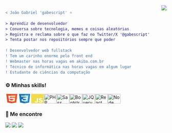 <img align="right" height="200" style="margin-left: 25px" src="https://i.imgur.com/Tznn1IZ.gif"/>

```diff
< João Gabriel 'gabescript' ⭐

> Aprendiz de desenvolvedor
> Conversa sobre tecnologia, memes e coisas aleatórias
> Registra e reclama sobre o que faz no Twitter/X '@gabescript'
> Tenta postar nos repositórios sempre que poder

! Desenvolvedor web fullstack
! Tem um carinho enorme pelo front end
! Webmaster nas horas vagas em akiba.com.br
! Técnico de informática nas horas vagas em algum lugar
! Estudante de ciências da computação

```
### ⚙️ Minhas skills!
<div style="display: flex;">
  <img title="HTML 5" align="center" height="30" width="40" src="https://raw.githubusercontent.com/devicons/devicon/master/icons/html5/html5-original.svg">
  <img title="CSS 3" align="center" height="30" width="40" src="https://raw.githubusercontent.com/devicons/devicon/master/icons/css3/css3-original.svg">
  <img title="Javascript" align="center" height="30" width="40" src="https://raw.githubusercontent.com/devicons/devicon/master/icons/javascript/javascript-plain.svg">
  <img title="PHP" align="center" height="30" width="40" src="https://cdn.jsdelivr.net/gh/devicons/devicon/icons/php/php-original.svg">
  <img title="Sass" align="center" height="30" width="40" src="https://cdn.jsdelivr.net/gh/devicons/devicon/icons/sass/sass-original.svg">
  <img title="Bootstrap" align="center" height="30" width="40" src="https://cdn.jsdelivr.net/gh/devicons/devicon/icons/bootstrap/bootstrap-original.svg">
  <img title="JQuery" align="center" height="30" width="40" src="https://cdn.jsdelivr.net/gh/devicons/devicon/icons/jquery/jquery-original.svg">
  <img title="React JS" align="center" height="30" width="40" src="https://cdn.jsdelivr.net/gh/devicons/devicon/icons/react/react-original.svg">
  <img title="Node JS" align="center" height="30" width="40" src="https://cdn.jsdelivr.net/gh/devicons/devicon/icons/nodejs/nodejs-plain.svg" />
</div>

### 🔗 Me encontre
<a href="https://twitter.com/gabescript"><img src="https://img.shields.io/badge/Twitter-1DA1F2?style=for-the-badge&logo=twitter&logoColor=white"></img></a>
<a href="https://www.instagram.com/_gabescript/"><img src="https://img.shields.io/badge/Instagram-E4405F?style=for-the-badge&logo=instagram&logoColor=white"></img></a>
<a href="https://www.linkedin.com/in/joaogabrielleal/"><img src="https://img.shields.io/badge/LinkedIn-0077B5?style=for-the-badge&logo=linkedin&logoColor=white"></img></a>


